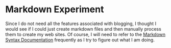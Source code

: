 # Markdown Experiment

Since I do not need all the features associated with blogging, I thought I would see if I could just create markdown files and then manually process them to create my web sites. Of course, I will need to refer to the [Markdown Syntax Documentation][1] frequently as I try to figure out what I am doing.

[1]: https://daringfireball.net/projects/markdown/syntax

